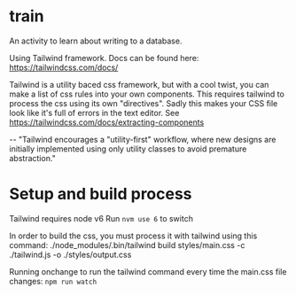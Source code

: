 # train
An activity to learn about writing to a database.

Using Tailwind framework. Docs can be found here: https://tailwindcss.com/docs/

Tailwind is a utility baced css framework, but with a cool twist, you can make a list of css rules into your own components. This requires tailwind to process the css using its own "directives". Sadly this makes your CSS file look like it's full of errors in the text editor. See https://tailwindcss.com/docs/extracting-components

-- "Tailwind encourages a "utility-first" workflow, where new designs are initially implemented using only utility classes to avoid premature abstraction."

# Setup and build process

Tailwind requires node v6
Run `nvm use 6` to switch

In order to build the css, you must process it with tailwind using this command:
./node_modules/.bin/tailwind build styles/main.css -c ./tailwind.js -o ./styles/output.css

Running onchange to run the tailwind command every time the main.css file changes:
`npm run watch` 

